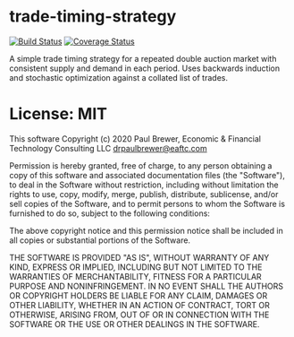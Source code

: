 # trade-timing-strategy
[![Build Status](https://travis-ci.org/DrPaulBrewer/trade-timing-strategy.svg?branch=master)](https://travis-ci.org/DrPaulBrewer/trade-timing-strategy)
[![Coverage Status](https://coveralls.io/repos/github/DrPaulBrewer/trade-timing-strategy/badge.svg?branch=master)](https://coveralls.io/github/DrPaulBrewer/trade-timing-strategy?branch=master)

A simple trade timing strategy for a repeated double auction market with consistent supply and demand in each period.  Uses backwards induction and stochastic optimization against a collated list of trades.

# License: MIT

This software Copyright (c) 2020 Paul Brewer, Economic & Financial Technology Consulting LLC <drpaulbrewer@eaftc.com>

Permission is hereby granted, free of charge, to any person obtaining a copy of this software and associated documentation files (the "Software"), to deal in the Software without restriction, including without limitation the rights to use, copy, modify, merge, publish, distribute, sublicense, and/or sell copies of the Software, and to permit persons to whom the Software is furnished to do so, subject to the following conditions:

The above copyright notice and this permission notice shall be included in all copies or substantial portions of the Software.

THE SOFTWARE IS PROVIDED "AS IS", WITHOUT WARRANTY OF ANY KIND, EXPRESS OR IMPLIED, INCLUDING BUT NOT LIMITED TO THE WARRANTIES OF MERCHANTABILITY, FITNESS FOR A PARTICULAR PURPOSE AND NONINFRINGEMENT. IN NO EVENT SHALL THE AUTHORS OR COPYRIGHT HOLDERS BE LIABLE FOR ANY CLAIM, DAMAGES OR OTHER LIABILITY, WHETHER IN AN ACTION OF CONTRACT, TORT OR OTHERWISE, ARISING FROM, OUT OF OR IN CONNECTION WITH THE SOFTWARE OR THE USE OR OTHER DEALINGS IN THE SOFTWARE.
